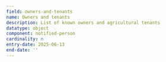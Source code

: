 ```yaml
---
field: owners-and-tenants
name: Owners and tenants
description: List of known owners and agricultural tenants
datatype: object
component: notified-person
cardinality: n
entry-date: 2025-06-13
end-date: ''
---
```

